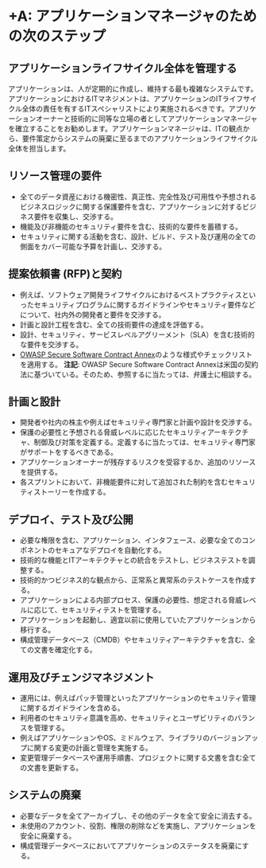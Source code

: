 # +A: アプリケーションマネージャのための次のステップ

## アプリケーションライフサイクル全体を管理する
アプリケーションは、人が定期的に作成し、維持する最も複雑なシステムです。アプリケーションにおけるITマネジメントは、アプリケーションのITライフサイクル全体の責任を有するITスペシャリストにより実施されるべきです。アプリケーションオーナーと技術的に同等な立場の者としてアプリケーションマネージャを確立することをお勧めします。アプリケーションマネージャは、ITの観点から、要件策定からシステムの廃棄に至るまでのアプリケーションライフサイクル全体を担当します。

## リソース管理の要件
* 全てのデータ資産における機密性、真正性、完全性及び可用性や予想されるビジネスロジックに関する保護要件を含む、アプリケーションに対するビジネス要件を収集し、交渉する。
* 機能及び非機能のセキュリティ要件を含む、技術的な要件を蓄積する。
* セキュリティに関する活動を含む、設計、ビルド、テスト及び運用の全ての側面をカバー可能な予算を計画し、交渉する。

## 提案依頼書 (RFP)と契約
* 例えば、ソフトウェア開発ライフサイクルにおけるベストプラクティスといったセキュリティプログラムに関するガイドラインやセキュリティ要件などについて、社内外の開発者と要件を交渉する。
* 計画と設計工程を含む、全ての技術要件の達成を評価する。
* 設計、セキュリティ、サービスレベルアグリーメント（SLA）を含む技術的な要件を交渉する。
* [OWASP Secure Software Contract Annex](https://owasp.org/www-community/OWASP_Secure_Software_Contract_Annex)のような様式やチェックリストを適用する。 **注記**: OWASP Secure Software Contract Annexは米国の契約法に基づいている。そのため、参照するに当たっては、弁護士に相談する。

## 計画と設計
* 開発者や社内の株主や例えばセキュリティ専門家と計画や設計を交渉する。
* 保護の必要性と予想される脅威レベルに応じたセキュリティアーキテクチャ、制御及び対策を定義する。定義するに当たっては、セキュリティ専門家がサポートをするべきである。
* アプリケーションオーナーが残存するリスクを受容するか、追加のリソースを提供する。
* 各スプリントにおいて、非機能要件に対して追加された制約を含むセキュリティストーリーを作成する。

## デプロイ、テスト及び公開
* 必要な権限を含む、アプリケーション、インタフェース、必要な全てのコンポネントのセキュアなデプロイを自動化する。
* 技術的な機能とITアーキテクチャとの統合をテストし、ビジネステストを調整する。
* 技術的かつビジネス的な観点から、正常系と異常系のテストケースを作成する。
* アプリケーションによる内部プロセス、保護の必要性、想定される脅威レベルに応じて、セキュリティテストを管理する。
* アプリケーションを起動し、適宜以前に使用していたアプリケーションから移行する。
* 構成管理データベース（CMDB）やセキュリティアーキテクチャを含む、全ての文書を確定化する。

## 運用及びチェンジマネジメント
* 運用には、例えばパッチ管理といったアプリケーションのセキュリティ管理に関するガイドラインを含める。
* 利用者のセキュリティ意識を高め、セキュリティとユーザビリティのバランスを管理する。
* 例えばアプリケーションやOS、ミドルウェア、ライブラリのバージョンアップに関する変更の計画と管理を実施する。
* 変更管理データベースや運用手順書、プロジェクトに関する文書を含む全ての文書を更新する。

## システムの廃棄
* 必要なデータを全てアーカイブし、その他のデータを全て安全に消去する。
* 未使用のアカウント、役割、権限の削除などを実施し、アプリケーションを安全に廃棄する。
* 構成管理データベースにおいてアプリケーションのステータスを廃棄にする。

